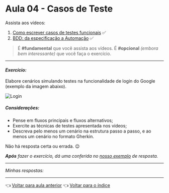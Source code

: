 # Aula 04 - Casos de Teste

Assista aos vídeos:

  1. [Como escrever casos de testes funcionais](https://youtu.be/BMeOV1-senE) ✅
  2. [BDD: da especificação a Automação](https://youtu.be/M32rwhjnsRI) ✅

> É **#fundamental** que você assista aos vídeos. É **#opcional** _(embora bem interessante)_ que você faça o exercício.

---

#### _Exercício:_

Elabore cenários simulando testes na funcionalidade de login do Google (exemplo da imagem abaixo). 

![Login](../../assets/login.png)

##### Considerações:

- Pense em fluxos principais e fluxos alternativos;
- Exercite as técnicas de testes apresentada nos vídeos;
- Descreva pelo menos um cenário na estrutura passo a passo, e ao menos um cenário no formato Gherkin.

Não há resposta certa ou errada. 😉

_**Após** fazer o exercício, dá uma conferida no [nosso exemplo](resolucao.md) de resposta._ 

---
_Minhas respostas:_

---

👈 [Voltar para aula anterior](../aula03/aula.md)
👈 [Voltar para o índice](../README.md)
